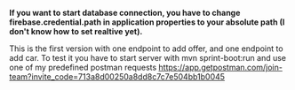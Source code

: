 **If you want to start database connection, you have to change firebase.credential.path in application properties to your absolute path (I don't know how to set realtive yet).**

This is the first version with one endpoint to add offer, and one endpoint to add car. To test it you have to start server with mvn sprint-boot:run and use one of my predefined postman requests https://app.getpostman.com/join-team?invite_code=713a8d00250a8dd8c7c7e504bb1b0045